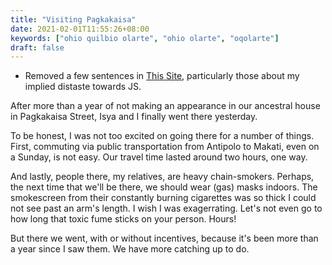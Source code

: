 ```yaml
---
title: "Visiting Pagkakaisa"
date: 2021-02-01T11:55:26+08:00
keywords: ["ohio quilbio olarte", "ohio olarte", "oqolarte"]
draft: false
---
```

- Removed a few sentences in [This Site](/site), particularly those about my implied distaste towards JS.

After more than a year of not making an appearance in our ancestral house in Pagkakaisa Street, Isya and I finally went there yesterday.

To be honest, I was not too excited on going there for a number of things.
First, commuting via public transportation from Antipolo to Makati, even on a Sunday, is not easy.
Our travel time lasted around two hours, one way.

And lastly, people there, my relatives, are heavy chain-smokers.
Perhaps, the next time that we'll be there, we should wear (gas) masks indoors. 
The smokescreen from their constantly burning cigarettes was so thick I could not see past an arm's length.
I wish I was exagerrating.
Let's not even go to how long that toxic fume sticks on your person.
Hours!

But there we went, with or without incentives, because it's been more than a year since I saw them.
We have more catching up to do.
